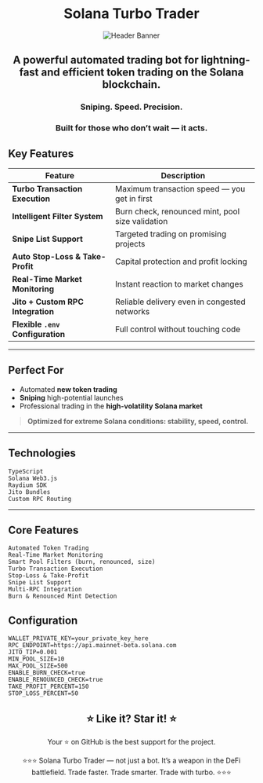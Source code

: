 
<div align="center">

# **Solana Turbo Trader**
  
![Header Banner](https://i.ibb.co/dsx2pftj/Solana-Trading-Bots-1.jpg)


## **A powerful automated trading bot for lightning-fast and efficient token trading on the Solana blockchain.**

### **Sniping. Speed. Precision.**  
### Built for those who don’t wait — it acts.


</div>


## **Key Features**

| Feature | Description |
|--------|-------------|
| **Turbo Transaction Execution** | Maximum transaction speed — you get in first |
| **Intelligent Filter System** | Burn check, renounced mint, pool size validation |
| **Snipe List Support** | Targeted trading on promising projects |
| **Auto Stop-Loss & Take-Profit** | Capital protection and profit locking |
| **Real-Time Market Monitoring** | Instant reaction to market changes |
| **Jito + Custom RPC Integration** | Reliable delivery even in congested networks |
| **Flexible `.env` Configuration** | Full control without touching code |

---

## **Perfect For**

- Automated **new token trading**
- **Sniping** high-potential launches
- Professional trading in the **high-volatility Solana market**

> **Optimized for extreme Solana conditions: stability, speed, control.**

---

## **Technologies**

```text
TypeScript
Solana Web3.js
Raydium SDK
Jito Bundles
Custom RPC Routing
```
---

## **Core Features**

``` text
Automated Token Trading
Real-Time Market Monitoring
Smart Pool Filters (burn, renounced, size)
Turbo Transaction Execution
Stop-Loss & Take-Profit
Snipe List Support
Multi-RPC Integration
Burn & Renounced Mint Detection
```

## **Configuration**

```text
WALLET_PRIVATE_KEY=your_private_key_here
RPC_ENDPOINT=https://api.mainnet-beta.solana.com
JITO_TIP=0.001
MIN_POOL_SIZE=10
MAX_POOL_SIZE=500
ENABLE_BURN_CHECK=true
ENABLE_RENOUNCED_CHECK=true
TAKE_PROFIT_PERCENT=150
STOP_LOSS_PERCENT=50
```

<div align="center">

## ⭐ Like it? Star it! ⭐ 
Your ⭐ on GitHub is the best support for the project.

⭐⭐⭐ Solana Turbo Trader — not just a bot. It’s a weapon in the DeFi battlefield.
Trade faster. Trade smarter. Trade with turbo. ⭐⭐⭐
</div>

